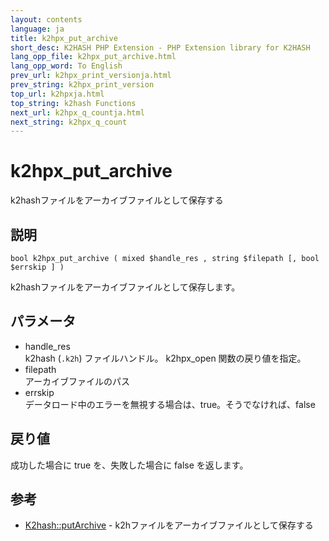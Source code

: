 ```yaml
---
layout: contents
language: ja
title: k2hpx_put_archive
short_desc: K2HASH PHP Extension - PHP Extension library for K2HASH
lang_opp_file: k2hpx_put_archive.html
lang_opp_word: To English
prev_url: k2hpx_print_versionja.html
prev_string: k2hpx_print_version
top_url: k2hpxja.html
top_string: k2hash Functions
next_url: k2hpx_q_countja.html
next_string: k2hpx_q_count
---
```


# k2hpx_put_archive
k2hashファイルをアーカイブファイルとして保存する

## 説明
```
bool k2hpx_put_archive ( mixed $handle_res , string $filepath [, bool $errskip ] )
```
k2hashファイルをアーカイブファイルとして保存します。 

## パラメータ
- handle_res  
k2hash (`.k2h`) ファイルハンドル。 k2hpx_open 関数の戻り値を指定。
- filepath  
アーカイブファイルのパス
- errskip  
データロード中のエラーを無視する場合は、true。そうでなければ、false

## 戻り値
成功した場合に true を、失敗した場合に false を返します。

## 参考
- [K2hash::putArchive](k2h_putarchiveja.html) - k2hファイルをアーカイブファイルとして保存する
